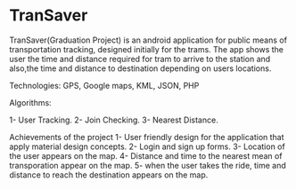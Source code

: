 # TranSaver
 TranSaver(Graduation Project) is an android application for public means of transportation tracking, designed initially for the trams. The app shows the user the time and distance required for tram to arrive to the station and also,the time and distance to destination depending on users locations.
 
 Technologies:
 GPS, Google maps, KML, JSON, PHP
 
 Algorithms:
 
 1- User Tracking.
 2- Join Checking.
 3- Nearest Distance.
 
 Achievements of the project
 1- User friendly design for the application that apply material design concepts.
 2- Login and sign up forms.
 3- Location of the user appears on the map.
 4- Distance and time to the nearest mean of transporation appear on the map.
 5- when the user takes the ride, time and distance to reach the destination appears on the map.
